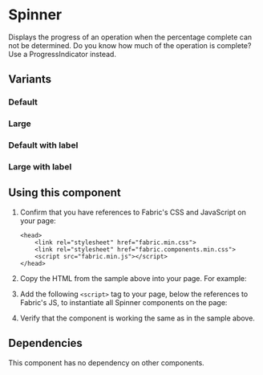 # Spinner
Displays the progress of an operation when the percentage complete can not be determined. Do you know how much of the operation is complete? Use a ProgressIndicator instead.

## Variants

### Default
<!----
{{> SpinnerExample props=SpinnerExampleModel}}
---->
<!---i
![Spinner example](https://raw.githubusercontent.com/OfficeDev/office-ui-fabric-js/master/ghdocs/component_images/Spinner-default.png)
i--->

### Large
<!----
{{> SpinnerLargeExample props=SpinnerLargeExampleModel}}
---->
<!---i
![Spinner example](https://raw.githubusercontent.com/OfficeDev/office-ui-fabric-js/master/ghdocs/component_images/Spinner-large.png)
i--->

### Default with label
<!----
{{> SpinnerWithLabelExample props=SpinnerWithLabelExampleModel}}
---->
<!---i
![Spinner example](https://raw.githubusercontent.com/OfficeDev/office-ui-fabric-js/master/ghdocs/component_images/Spinner-defaultwithlabel.png)
i--->

### Large with label
<!----
{{> SpinnerLargeWithLabelExample props=SpinnerLargeWithLabelExampleModel}}
---->
<!---i
![Spinner example](https://raw.githubusercontent.com/OfficeDev/office-ui-fabric-js/master/ghdocs/component_images/Spinner-largewithlabel.png)
i--->

## Using this component
1. Confirm that you have references to Fabric's CSS and JavaScript on your page:
    ```
    <head>
        <link rel="stylesheet" href="fabric.min.css">
        <link rel="stylesheet" href="fabric.components.min.css">
        <script src="fabric.min.js"></script>
    </head>
    ```
2. Copy the HTML from the sample above into your page. For example:
<!---
<pre>
    <code>
{{renderPartialPre "Spinner" "SpinnerExample" SpinnerExampleModel false}}
    </code>
</pre>
--->
3. Add the following `<script>` tag to your page, below the references to Fabric's JS, to instantiate all Spinner components on the page:
<!---
<pre>
    <code>
{{renderPartialPre "Spinner" "SpinnerExampleJS" "" false}}
    </code>
</pre>
--->
4. Verify that the component is working the same as in the sample above.

## Dependencies
This component has no dependency on other components.

<!---
{{> SpinnerExampleJS }}
--->